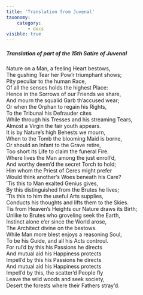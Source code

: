 ```yaml
---
title: 'Translation from Juvenal'
taxonomy:
    category:
        - docs
visible: true
---
```


##### Translation of part of the 15th Satire of Juvenal

Nature on a Man, a feeling Heart bestows,  
The gushing Tear her Pow’r triumphant shows;  
Pity peculiar to the human Race,  
Of all the senses holds the highest Place:  
Hence in the Sorrows of our Friends we share,  
And mourn the squalid Garb th’accused wear;  
Or when the Orphan to regain his Rights,  
To the Tribunal his Defrauder cites  
While through his Tresses and his streaming Tears,  
Almost a Virgin the fair youth appears.  
It is by Nature’s high Behests we mourn,  
When to the Tomb the blooming Maid is borne,  
Or should an Infant to the Grave retire,  
Too short its Life to claim the funeral Fire.  
Where lives the Man among the just enroll’d,  
And worthy deem’d the secret Torch to hold;  
Him whom the Priest of Ceres might prefer  
Would think another’s Woes beneath his Care?  
’Tis this to Man exalted Genius gives,  
By this distinguished from the Brutes he lives;  
’Tis this to him the useful Arts supplies,  
Conducts his thoughts and lifts them to the Skies.  
Tis from Heaven’s Heights our Nature draws its Birth;  
Unlike to Brutes who groveling seek the Earth,  
Instinct alone e’er since the World arose,  
The Architect divine on the bestows.  
While Man more blest enjoys a reasoning Soul,  
To be his Guide, and all his Acts controul.  
For rul’d by this his Passions he directs  
And mutual aid his Happiness protects  
Impell’d by this his Passions he directs  
And mutual aid his Happiness protects  
Impell’d by this, the scatter’d People fly  
Leave the wild woods and seek society,  
Desert the forests where their Fathers stray’d. 